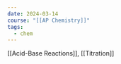 ```yaml
---
date: 2024-03-14
course: "[[AP Chemistry]]"
tags:
  - chem
---
```

[[Acid-Base Reactions]], [[Titration]]